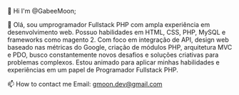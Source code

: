 👋 Hi I'm @GabeeMoon;

👀 Olá, sou umprogramador Fullstack PHP com ampla experiência em desenvolvimento web. Possuo habilidades em HTML, CSS, PHP, MySQL e frameworks como magento 2. Com foco em integração de API, design web baseado nas métricas do Google, criação de módulos PHP, arquitetura MVC e PDO, busco constantemente novos desafios e soluções criativas para problemas complexos. Estou animado para aplicar minhas habilidades e experiências em um papel de Programador Fullstack PHP.

📫 How to contact me Email: gmoon.dev@gmail.com


<!---
GabeeMoon/GabeeMoon is a ✨ special ✨ repository because its `README.md` (this file) appears on your GitHub profile.
You can click the Preview link to take a look at your changes.
--->

